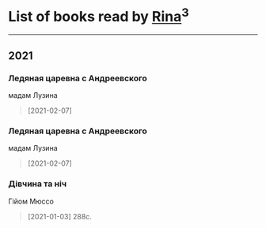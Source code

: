 # List of books read by [Rina](https://plus.google.com/u/0/102857111133378678801/)<sup>3</sup>
---

## 2021

### Ледяная царевна с Андреевского
мадам Лузина
> [2021-02-07] 


### Ледяная царевна с Андреевского
мадам Лузина
> [2021-02-07] 


### Дівчина та ніч
Гійом Мюссо
> [2021-01-03] 288с.




